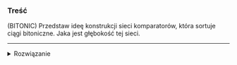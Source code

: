 ### Treść
(BITONIC)
Przedstaw ideę konstrukcji sieci komparatorów, która sortuje ciągi bitoniczne. Jaka jest głębokość tej sieci.

------
<details><summary>Rozwiązanie</summary>
<p>


